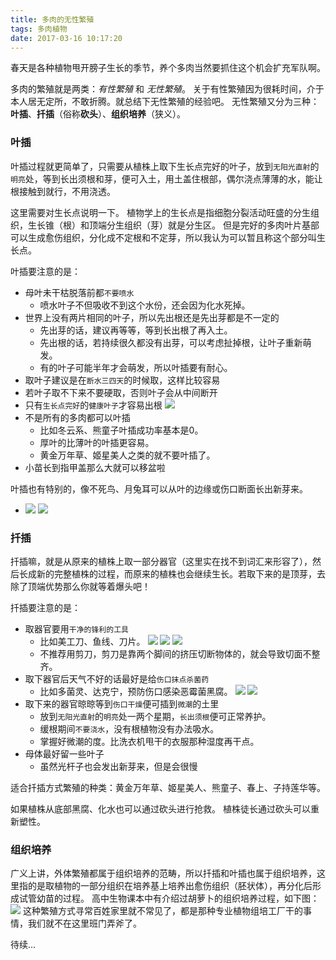 ```yaml
---
title: 多肉的无性繁殖
tags: 多肉植物
date: 2017-03-16 10:17:20
---
```

春天是各种植物甩开膀子生长的季节，养个多肉当然要抓住这个机会扩充军队啊。
<!-- more -->
<style>.post-container li img {display: inline-block;width: 200px}</style>
多肉的繁殖就是两类：*有性繁殖* 和 *无性繁殖*。
关于有性繁殖因为很耗时间，介于本人居无定所，不敢折腾。就总结下无性繁殖的经验吧。
无性繁殖又分为三种：**叶插**、**扦插**（俗称**砍头**）、**组织培养**（狭义）。

### 叶插
叶插过程就更简单了，只需要从植株上取下生长点完好的叶子，放到`无阳光直射`的`明亮`处，等到长出须根和芽，便可入土，用土盖住根部，偶尔浇点薄薄的水，能让根接触到就行，不用浇透。

这里需要对生长点说明一下。
植物学上的生长点是指细胞分裂活动旺盛的分生组织，生长锥（根）和顶端分生组织（芽）就是分生区。
但是完好的多肉叶片基部可以生成愈伤组织，分化成不定根和不定芽，所以我认为可以暂且称这个部分叫生长点。

叶插要注意的是：
- 母叶未干枯脱落前都`不要喷水`
	- 喷水叶子不但吸收不到这个水份，还会因为化水死掉。
- 世界上没有两片相同的叶子，所以先出根还是先出芽都是不一定的
	- 先出芽的话，建议再等等，等到长出根了再入土。
	- 先出根的话，若持续很久都没有出芽，可以考虑扯掉根，让叶子重新萌发。
	- 有的叶子可能半年才会萌发，所以叶插要有耐心。
- 取叶子建议是在`断水三四天`的时候取，这样比较容易
- 若叶子取不下来不要硬取，否则叶子会从中间断开
- 只有`生长点完好`的`健康叶子`才容易出根
![](叶片生长点图.jpg)
- 不是所有的多肉都可以叶插
	- 比如冬云系、熊童子叶插成功率基本是0。
	- 厚叶的比薄叶的叶插更容易。
	- 黄金万年草、姬星美人之类的就不要叶插了。
- 小苗长到指甲盖那么大就可以移盆啦

叶插也有特别的，像不死鸟、月兔耳可以从叶的边缘或伤口断面长出新芽来。
- ![](bsn.jpg) ![](yte.jpg)


### 扦插
扦插嘛，就是从原来的植株上取一部分器官（这里实在找不到词汇来形容了），然后长成新的完整植株的过程，而原来的植株也会继续生长。若取下来的是顶芽，去除了顶端优势那么你就等着爆头吧！

扦插要注意的是：
- 取器官要用`干净的锋利的工具`
	- 比如美工刀、鱼线、刀片。
![](mgd.jpg) ![](yx.jpg) ![](dp.jpg)
	- 不推荐用剪刀，剪刀是靠两个脚间的挤压切断物体的，就会导致切面不整齐。
- 取下器官后天气不好的话最好是给`伤口抹点杀菌药`
	- 比如多菌灵、达克宁，预防伤口感染恶霉菌黑腐。
	![](djl.jpg) ![](dkn.jpg)
- 取下来的器官晾晾等到`伤口干燥`便可插到`微潮`的土里
	- 放到`无阳光直射`的`明亮`处一两个星期，`长出须根`便可正常养护。
	- 缓根期间`不要浇水`，没有根植物没有办法吸水。
	- 掌握好微潮的度。比洗衣机甩干的衣服那种湿度再干点。
- 母体最好留一些叶子
	- 虽然光杆子也会发出新芽来，但是会很慢

适合扦插方式繁殖的种类：黄金万年草、姬星美人、熊童子、春上、子持莲华等。

如果植株从底部黑腐、化水也可以通过砍头进行抢救。
植株徒长通过砍头可以重新塑性。

### 组织培养
广义上讲，外体繁殖都属于组织培养的范畴，所以扦插和叶插也属于组织培养，这里指的是取植物的一部分组织在培养基上培养出愈伤组织（胚状体），再分化后形成试管幼苗的过程。
高中生物课本中有介绍过胡萝卜的组织培养过程，如下图：
![](组织培养示意图.jpg)
这种繁殖方式寻常百姓家里就不常见了，都是那种专业植物组培工厂干的事情，我们就不在这里班门弄斧了。

待续...
